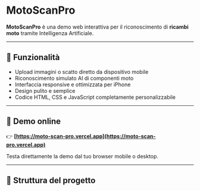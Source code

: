 # MotoScanPro

**MotoScanPro** è una demo web interattiva per il riconoscimento di **ricambi moto** tramite Intelligenza Artificiale.

---

## 🚀 Funzionalità

- Upload immagini o scatto diretto da dispositivo mobile
- Riconoscimento simulato AI di componenti moto
- Interfaccia responsive e ottimizzata per iPhone
- Design pulito e semplice
- Codice HTML, CSS e JavaScript completamente personalizzabile

---

## 🧠 Demo online

👉 **[https://moto-scan-pro.vercel.app](https://moto-scan-pro.vercel.app)**

Testa direttamente la demo dal tuo browser mobile o desktop.

---

## 📂 Struttura del progetto
